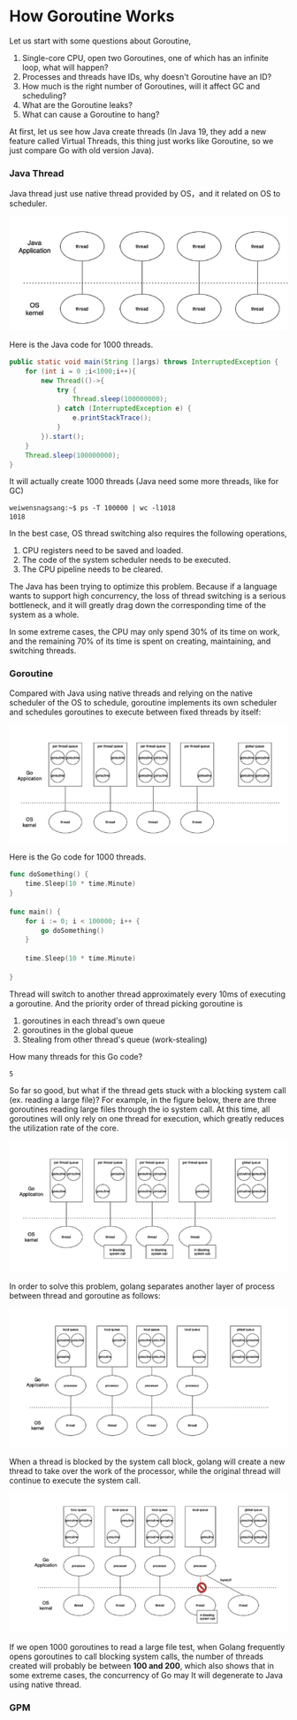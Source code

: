 # How Goroutine Works

Let us start with some questions about Goroutine, 

1. Single-core CPU, open two Goroutines, one of which has an infinite loop, what will happen?
2. Processes and threads have IDs, why doesn't Goroutine have an ID?
3. How much is the right number of Goroutines, will it affect GC and scheduling?
4. What are the Goroutine leaks?
5. What can cause a Goroutine to hang?



At first, let us see how Java create threads (In Java 19, they add a new feature called Virtual Threads, this thing just works like Goroutine, so we just compare Go with old version Java).



### Java Thread

Java thread just use native thread provided by OS，and it related on OS  to scheduler.

![java-thread](../pictures/java-thread.png)

Here is the Java code for 1000 threads. 

```java
public static void main(String []args) throws InterruptedException {
    for (int i = 0 ;i<1000;i++){
        new Thread(()->{
            try {
                Thread.sleep(100000000);
            } catch (InterruptedException e) {
                e.printStackTrace();
            }
        }).start();
    }
    Thread.sleep(100000000);
}
```

It will actually create 1000 threads (Java need some more threads, like for GC)

```
weiwensnagsang:~$ ps -T 100000 | wc -l1018
1018
```



In the best case, OS thread switching also requires the following operations,

1. CPU registers need to be saved and loaded.
2. The code of the system scheduler needs to be executed.
3. The CPU pipeline needs to be cleared.



The Java has been trying to optimize this problem. Because if a language wants to support high concurrency, the loss of thread switching is a serious bottleneck, and it will greatly drag down the corresponding time of the system as a whole.

In some extreme cases, the CPU may only spend 30% of its time on work, and the remaining 70% of its time is spent on creating, maintaining, and switching threads.



### Goroutine


Compared with Java using native threads and relying on the native scheduler of the OS to schedule, goroutine implements its own scheduler and schedules goroutines to execute between fixed threads by itself:

![go-thread](../pictures/go-thread.png)



Here is the Go code for 1000 threads. 

```go
func doSomething() {
	time.Sleep(10 * time.Minute)
}

func main() {
	for i := 0; i < 100000; i++ {
		go doSomething()
	}

	time.Sleep(10 * time.Minute)

}
```


Thread will switch to another thread approximately every 10ms of executing a goroutine. And the priority order of thread picking goroutine is

1. goroutines in each thread's own queue
2. goroutines in the global queue
3. Stealing from other thread's queue (work-stealing)



How many threads for this Go code?

```
5
```


So far so good, but what if the thread gets stuck with a blocking system call (ex. reading a large file)? For example, in the figure below, there are three goroutines reading large files through the io system call. At this time, all goroutines will only rely on one thread for execution, which greatly reduces the utilization rate of the core.


![block](../pictures/block.png)

In order to solve this problem, golang separates another layer of process between thread and goroutine as follows:


![GPM](../pictures/GPM.png)

When a thread is blocked by the system call block, golang will create a new thread to take over the work of the processor, while the original thread will continue to execute the system call.



![gp-thread-blocking](../pictures/gp-thread-blocking.png)

If we open 1000 goroutines to read a large file test, when Golang frequently opens goroutines to call blocking system calls, the number of threads created will probably be between **100 and 200**, which also shows that in some extreme cases, the concurrency of Go may It will degenerate to Java using native thread.



### GPM



